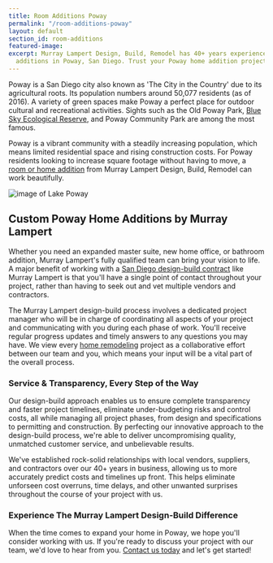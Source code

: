 ```yaml
---
title: Room Additions Poway
permalink: "/room-additions-poway"
layout: default
section_id: room-additions
featured-image: 
excerpt: Murray Lampert Design, Build, Remodel has 40+ years experience with room
  additions in Poway, San Diego. Trust your Poway home addition project to us!
---
```


Poway is a San Diego city also known as 'The City in the Country' due to its agricultural roots. Its population numbers around 50,077 residents (as of 2016). A variety of green spaces make Poway a perfect place for outdoor cultural and recreational activities. Sights such as the Old Poway Park, [Blue Sky Ecological Reserve](http://www.blueskyreserve.org/), and Poway Community Park are among the most famous.

Poway is a vibrant community with a steadily increasing population, which means limited residential space and rising construction costs. For Poway residents looking to increase square footage without having to move, a [room or home addition](/san-diego-room-additions) from Murray Lampert Design, Build, Remodel can work beautifully.

![image of Lake Poway](https://sdfish.com/wp-content/uploads/2015/04/lake-poway.jpg "Lake Poway in San Diego County")

## Custom Poway Home Additions by Murray Lampert

Whether you need an expanded master suite, new home office, or bathroom addition, Murray Lampert's fully qualified team can bring your vision to life. A major benefit of working with a [San Diego design-build contract](/san-diego-design-build-contractors) like Murray Lampert is that you'll have a single point of contact throughout your project, rather than having to seek out and vet multiple vendors and contractors.

The Murray Lampert design-build process involves a dedicated project manager who will be in charge of coordinating all aspects of your project and communicating with you during each phase of work. You'll receive regular progress updates and timely answers to any questions you may have. We view every [home remodeling](/san-diego-home-remodel-services) project as a collaborative effort between our team and you, which means your input will be a vital part of the overall process.

### Service & Transparency, Every Step of the Way

Our design-build approach enables us to ensure complete transparency and faster project timelines, eliminate under-budgeting risks and control costs, all while managing all project phases, from design and specifications to permitting and construction. By perfecting our innovative approach to the design-build process, we're able to deliver uncompromising quality, unmatched customer service, and unbelievable results.

We've established rock-solid relationships with local vendors, suppliers, and contractors over our 40+ years in business, allowing us to more accurately predict costs and timelines up front. This helps eliminate unforseen cost overruns, time delays, and other unwanted surprises throughout the course of your project with us.

### Experience The Murray Lampert Design-Build Difference

When the time comes to expand your home in Poway, we hope you'll consider working with us. If you're ready to discuss your project with our team, we'd love to hear from you. [Contact us today](#quick-contact) and let's get started!

